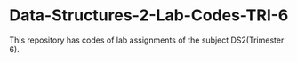 # Data-Structures-2-Lab-Codes-TRI-6
This repository has codes of lab assignments of the subject DS2(Trimester 6).
